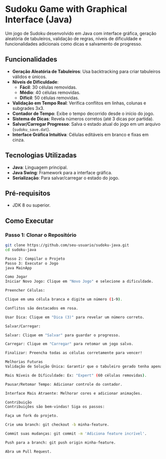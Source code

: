 # Sudoku Game with Graphical Interface (Java)

Um jogo de Sudoku desenvolvido em Java com interface gráfica, geração aleatória de tabuleiros, validação de regras, níveis de dificuldade e funcionalidades adicionais como dicas e salvamento de progresso.

## Funcionalidades

- **Geração Aleatória de Tabuleiros**: Usa backtracking para criar tabuleiros válidos e únicos.
- **Níveis de Dificuldade**: 
  - **Fácil**: 30 células removidas.
  - **Médio**: 40 células removidas.
  - **Difícil**: 50 células removidas.
- **Validação em Tempo Real**: Verifica conflitos em linhas, colunas e subgrades 3x3.
- **Contador de Tempo**: Exibe o tempo decorrido desde o início do jogo.
- **Sistema de Dicas**: Revela números corretos (até 3 dicas por partida).
- **Salvar/Carregar Progresso**: Salva o estado atual do jogo em um arquivo (`sudoku_save.dat`).
- **Interface Gráfica Intuitiva**: Células editáveis em branco e fixas em cinza.

## Tecnologias Utilizadas
- **Java**: Linguagem principal.
- **Java Swing**: Framework para a interface gráfica.
- **Serialização**: Para salvar/carregar o estado do jogo.

## Pré-requisitos
- JDK 8 ou superior.

## Como Executar

### Passo 1: Clonar o Repositório
```bash
git clone https://github.com/seu-usuario/sudoku-java.git
cd sudoku-java

Passo 2: Compilar o Projeto
Passo 3: Executar o Jogo
java MainApp

Como Jogar
Iniciar Novo Jogo: Clique em "Novo Jogo" e selecione a dificuldade.

Preencher Células:

Clique em uma célula branca e digite um número (1-9).

Conflitos são destacados em rosa.

Usar Dica: Clique em "Dica (3)" para revelar um número correto.

Salvar/Carregar:

Salvar: Clique em "Salvar" para guardar o progresso.

Carregar: Clique em "Carregar" para retomar um jogo salvo.

Finalizar: Preencha todas as células corretamente para vencer!

Melhorias Futuras
Validação de Solução Única: Garantir que o tabuleiro gerado tenha apenas uma solução.

Mais Níveis de Dificuldade: Ex: "Expert" (60 células removidas).

Pausar/Retomar Tempo: Adicionar controle do contador.

Interface Mais Atraente: Melhorar cores e adicionar animações.

Contribuição
Contribuições são bem-vindas! Siga os passos:

Faça um fork do projeto.

Crie uma branch: git checkout -b minha-feature.

Commit suas mudanças: git commit -m 'Adiciona feature incrível'.

Push para a branch: git push origin minha-feature.

Abra um Pull Request.

